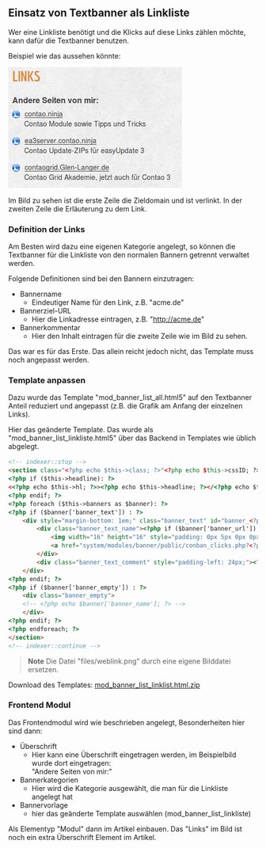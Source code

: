 ## Einsatz von Textbanner als Linkliste

Wer eine Linkliste benötigt und die Klicks auf diese Links zählen möchte,
kann dafür die Textbanner benutzen.

Beispiel wie das aussehen könnte:

![Beispiel Linkiste](images/banner_de_linkliste.jpg)

Im Bild zu sehen ist die erste Zeile die Zieldomain und ist verlinkt.
In der zweiten Zeile die Erläuterung zu dem Link.


### Definition der Links

Am Besten wird dazu eine eigenen Kategorie angelegt, so können die Textbanner
für die Linkliste von den normalen Bannern getrennt verwaltet werden.

Folgende Definitionen sind bei den Bannern einzutragen:

* Bannername
  * Eindeutiger Name für den Link, z.B. "acme.de"
* Bannerziel-URL
  * Hier die Linkadresse eintragen, z.B. "http://acme.de"
* Bannerkommentar
  * Hier den Inhalt eintragen für die zweite Zeile wie im Bild zu sehen.

Das war es für das Erste. Das allein reicht jedoch nicht, das Template muss
noch angepasst werden.


### Template anpassen

Dazu wurde das Template "mod_banner_list_all.html5" auf den Textbanner Anteil
reduziert und angepasst (z.B. die Grafik am Anfang der einzelnen Links).

Hier das geänderte Template. Das wurde als "mod_banner_list_linkliste.html5"
über das Backend in Templates wie üblich abgelegt.

```html
<!-- indexer::stop -->
<section class="<?php echo $this->class; ?>"<?php echo $this->cssID; ?><?php if ($this->style): ?> style="<?php echo $this->style; ?>"<?php endif; ?>>
<?php if ($this->headline): ?>
<<?php echo $this->hl; ?>><?php echo $this->headline; ?></<?php echo $this->hl; ?>>
<?php endif; ?>
<?php foreach ($this->banners as $banner): ?>
<?php if ($banner['banner_text']) : ?>
    <div style="margin-bottom: 1em;" class="banner_text" id="banner_<?php echo $banner['banner_id']; ?>">
    	<div class="banner_text_name"><?php if ($banner['banner_url']): ?>
    		<img width="16" height="16" style="padding: 0px 5px 0px 0px; margin: 0;" alt="Link" src="files/weblink.png">
			<a href="system/modules/banner/public/conban_clicks.php?<?php echo $banner['banner_key'].$banner['banner_id']; ?>" <?php echo $banner['banner_target']; ?> title="<?php echo $banner['banner_name']; ?>" ><?php endif; ?><?php echo $banner['banner_name']; ?><?php if ($banner['banner_url']): ?></a><?php endif; ?>
		</div>
    	<div class="banner_text_comment" style="padding-left: 24px;"><?php echo $banner['banner_comment']; ?></div>
    </div>
<?php endif; ?>
<?php if ($banner['banner_empty']) : ?>
	<div class="banner_empty">
	<!-- <?php echo $banner['banner_name']; ?> -->
	</div>
<?php endif; ?>
<?php endforeach; ?>
</section>
<!-- indexer::continue -->
```

> **Note** Die Datei "files/weblink.png" durch eine eigene Bilddatei ersetzen.

Download des Templates: [mod_banner_list_linklist.html.zip][1]


### Frontend Modul

Das Frontendmodul wird wie beschrieben angelegt, Besonderheiten hier sind dann:

* Überschrift
  * Hier kann eine Überschrift eingetragen werden, im Beispielbild wurde dort eingetragen:<br>
  "Andere Seiten von mir:"
* Bannerkategorien
  * Hier wird die Kategorie ausgewählt, die man für die Linkliste angelegt hat
* Bannervorlage
  * hier das geänderte Template auswählen (mod_banner_list_linkliste)

Als Elementyp "Modul" dann im Artikel einbauen. Das "Links" im Bild ist noch ein
extra Überschrift Element im Artikel.


[1]: https://contao.ninja/banner_modul.html?file=files/module/mod_banner_list_linklist.html5.zip
